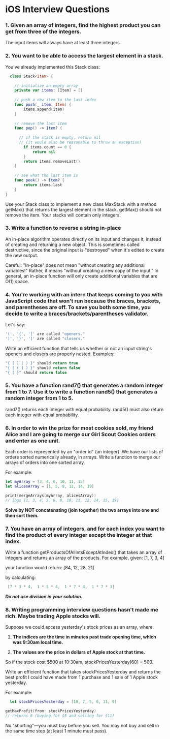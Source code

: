 # iOS Interview Questions

### 1. Given an array of integers, find the highest product you can get from three of the integers.
The input items will always have at least three integers.

### 2. You want to be able to access the largest element in a stack.
You've already implemented this Stack class:

```swift
  class Stack<Item> {
 
    // initialize an empty array
    private var items: [Item] = []
 
    // push a new item to the last index
    func push(_ item: Item) {
        items.append(item)
    }
 
    // remove the last item
    func pop() -> Item? {
 
      // if the stack is empty, return nil
      // (it would also be reasonable to throw an exception)
        if items.count == 0 {
            return nil
        }
        return items.removeLast()
    }
 
    // see what the last item is
    func peek() -> Item? {
        return items.last
    }
}

```
Use your Stack class to implement a new class MaxStack with a method getMax() that returns the largest element in the stack. getMax() should not remove the item.
Your stacks will contain only integers.

### 3. Write a function to reverse a string in-place
An in-place algorithm operates directly on its input and changes it, instead of creating and returning a new object. This is sometimes called destructive, since the original input is "destroyed" when it's edited to create the new output.

Careful: "In-place" does not mean "without creating any additional variables!" Rather, it means "without creating a new copy of the input." In general, an in-place function will only create additional variables that are O(1) space.

### 4. You're working with an intern that keeps coming to you with JavaScript code that won't run because the braces, brackets, and parentheses are off. To save you both some time, you decide to write a braces/brackets/parentheses validator.
Let's say:

```swift
'(', '{', '[' are called "openers."
')', '}', ']' are called "closers."
```
Write an efficient function that tells us whether or not an input string's openers and closers are properly nested.
Examples:

```swift
"{ [ ] ( ) }" should return true
"{ [ ( ] ) }" should return false
"{ [ }" should return false
```


### 5. You have a function rand7() that generates a random integer from 1 to 7. Use it to write a function rand5() that generates a random integer from 1 to 5.
rand7() returns each integer with equal probability. rand5() must also return each integer with equal probability.

### 6. In order to win the prize for most cookies sold, my friend Alice and I are going to merge our Girl Scout Cookies orders and enter as one unit.
Each order is represented by an "order id" (an integer).
We have our lists of orders sorted numerically already, in arrays. Write a function to merge our arrays of orders into one sorted array.

For example:

```swift
let myArray = [3, 4, 6, 10, 11, 15]
let alicesArray = [1, 5, 8, 12, 14, 19]

print(mergeArrays(myArray, alicesArray))
// logs [1, 3, 4, 5, 6, 8, 10, 11, 12, 14, 15, 19]
```

**Solve by NOT concatenating (join together) the two arrays into one and then sort them.**


### 7. You have an array of integers, and for each index you want to find the product of every integer except the integer at that index.
Write a function getProductsOfAllIntsExceptAtIndex() that takes an array of integers and returns an array of the products.
For example, given:
 [1, 7, 3, 4]


your function would return:
 [84, 12, 28, 21]


by calculating:

```swift
 [7 * 3 * 4,  1 * 3 * 4,  1 * 7 * 4,  1 * 7 * 3]
```

***Do not use division in your solution.***

### 8. Writing programming interview questions hasn't made me rich. Maybe trading Apple stocks will.

Suppose we could access yesterday's stock prices as an array, where:

 1. **The indices are the time in minutes past trade opening time, which was 9:30am local time.**
  
 2. **The values are the price in dollars of Apple stock at that time.**

So if the stock cost $500 at 10:30am, stockPricesYesterday[60] = 500.

Write an efficient function that takes stockPricesYesterday and returns the best profit I could have made from 1 purchase and 1 sale of 1 Apple stock yesterday.

For example:


```swift
  let stockPricesYesterday = [10, 7, 5, 8, 11, 9]

getMaxProfit(from: stockPricesYesterday)
// returns 6 (buying for $5 and selling for $11)
```
No "shorting"—you must buy before you sell. You may not buy and sell in the same time step (at least 1 minute must pass). 

